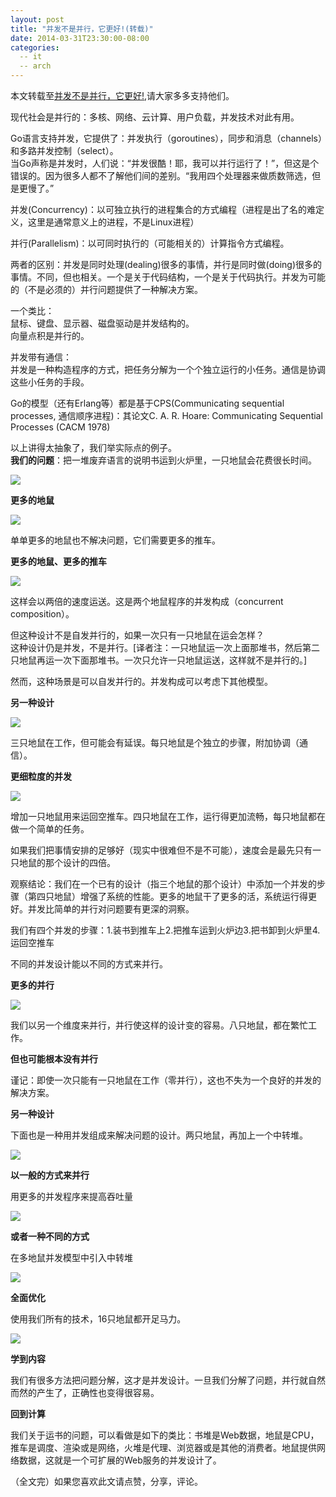 ```yaml
---
layout: post
title: "并发不是并行，它更好!(转载)"
date: 2014-03-31T23:30:00-08:00
categories:
  -- it
  -- arch
---
```

本文转载至[并发不是并行，它更好!][1],请大家多多支持他们。

[1]: <http://ifeve.com/concurrency_is_not_parallelism/>

现代社会是并行的：多核、网络、云计算、用户负载，并发技术对此有用。

Go语言支持并发，它提供了：并发执行（goroutines），同步和消息（channels）和多路并发控制（select）。  
当Go声称是并发时，人们说：“并发很酷！耶，我可以并行运行了！”，但这是个错误的。因为很多人都不了解他们间的差别。“我用四个处理器来做质数筛选，但是更慢了。”

并发(Concurrency)：以可独立执行的进程集合的方式编程（进程是出了名的难定义，这里是通常意义上的进程，不是Linux进程）

并行(Parallelism)：以可同时执行的（可能相关的）计算指令方式编程。

两者的区别：并发是同时处理(dealing)很多的事情，并行是同时做(doing)很多的事情。不同，但也相关。一个是关于代码结构，一个是关于代码执行。并发为可能的（不是必须的）并行问题提供了一种解决方案。  
  
一个类比：  
鼠标、键盘、显示器、磁盘驱动是并发结构的。  
向量点积是并行的。

并发带有通信：  
并发是一种构造程序的方式，把任务分解为一个个独立运行的小任务。通信是协调这些小任务的手段。

Go的模型（还有Erlang等）都是基于CPS(Communicating sequential processes, 通信顺序进程)：其论文C. A. R.
Hoare: Communicating Sequential Processes (CACM 1978)

以上讲得太抽象了，我们举实际点的例子。  
**我们的问题**：把一堆废弃语言的说明书运到火炉里，一只地鼠会花费很长时间。

![](</images/2014/gophersimple1.jpg>)

**更多的地鼠**

![](</images/2014/gophersimple2.jpg>)

单单更多的地鼠也不解决问题，它们需要更多的推车。

**更多的地鼠、更多的推车**

![](</images/2014/gophersimple3.jpg>)

这样会以两倍的速度运送。这是两个地鼠程序的并发构成（concurrent composition）。

但这种设计不是自发并行的，如果一次只有一只地鼠在运会怎样？  
这种设计仍是并发，不是并行。[译者注：一只地鼠运一次上面那堆书，然后第二只地鼠再运一次下面那堆书。一次只允许一只地鼠运送，这样就不是并行的。]

然而，这种场景是可以自发并行的。并发构成可以考虑下其他模型。

**另一种设计**

![](</images/2014/gophercomplex4.jpg>)

三只地鼠在工作，但可能会有延误。每只地鼠是个独立的步骤，附加协调（通信）。

**更细粒度的并发**  


![](</images/2014/gophercomplex5.jpg>)

增加一只地鼠用来运回空推车。四只地鼠在工作，运行得更加流畅，每只地鼠都在做一个简单的任务。

如果我们把事情安排的足够好（现实中很难但不是不可能），速度会是最先只有一只地鼠的那个设计的四倍。

观察结论：我们在一个已有的设计（指三个地鼠的那个设计）中添加一个并发的步骤（第四只地鼠）增强了系统的性能。更多的地鼠干了更多的活，系统运行得更好。并发比简单的并行对问题要有更深的洞察。

我们有四个并发的步骤：1.装书到推车上2.把推车运到火炉边3.把书卸到火炉里4.运回空推车

不同的并发设计能以不同的方式来并行。

**更多的并行**

![](</images/2014/gophercomplex6.jpg>)

我们以另一个维度来并行，并行使这样的设计变的容易。八只地鼠，都在繁忙工作。

**但也可能根本没有并行**

谨记：即使一次只能有一只地鼠在工作（零并行），这也不失为一个良好的并发的解决方案。

**另一种设计**

下面也是一种用并发组成来解决问题的设计。两只地鼠，再加上一个中转堆。

![](</images/2014/gophercomplex7.jpg>)

**以一般的方式来并行**

用更多的并发程序来提高吞吐量

![](</images/2014/gophercomplex8.jpg>)

**或者一种不同的方式**

在多地鼠并发模型中引入中转堆

![](</images/2014/gophercomplex9.jpg>)

**全面优化**

使用我们所有的技术，16只地鼠都开足马力。

![](</images/2014/gophercomplex10.jpg>)

**学到内容**

我们有很多方法把问题分解，这才是并发设计。一旦我们分解了问题，并行就自然而然的产生了，正确性也变得很容易。

**回到计算**

我们关于运书的问题，可以看做是如下的类比：书堆是Web数据，地鼠是CPU，推车是调度、渲染或是网络，火堆是代理、浏览器或是其他的消费者。地鼠提供网络数据，这就是一个可扩展的Web服务的并发设计了。

（全文完）如果您喜欢此文请点赞，分享，评论。
